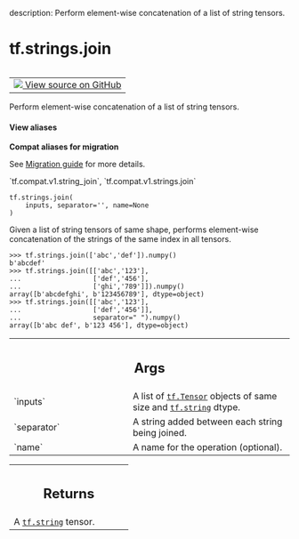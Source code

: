 description: Perform element-wise concatenation of a list of string tensors.

<div itemscope itemtype="http://developers.google.com/ReferenceObject">
<meta itemprop="name" content="tf.strings.join" />
<meta itemprop="path" content="Stable" />
</div>

# tf.strings.join

<!-- Insert buttons and diff -->

<table class="tfo-notebook-buttons tfo-api nocontent" align="left">
<td>
  <a target="_blank" href="https://github.com/tensorflow/tensorflow/blob/r2.2/tensorflow/python/ops/string_ops.py#L553-L582">
    <img src="https://www.tensorflow.org/images/GitHub-Mark-32px.png" />
    View source on GitHub
  </a>
</td>
</table>



Perform element-wise concatenation of a list of string tensors.

<section class="expandable">
  <h4 class="showalways">View aliases</h4>
  <p>
<b>Compat aliases for migration</b>
<p>See
<a href="https://www.tensorflow.org/guide/migrate">Migration guide</a> for
more details.</p>
<p>`tf.compat.v1.string_join`, `tf.compat.v1.strings.join`</p>
</p>
</section>

<pre class="devsite-click-to-copy prettyprint lang-py tfo-signature-link">
<code>tf.strings.join(
    inputs, separator='', name=None
)
</code></pre>



<!-- Placeholder for "Used in" -->

Given a list of string tensors of same shape, performs element-wise
concatenation of the strings of the same index in all tensors.


```
>>> tf.strings.join(['abc','def']).numpy()
b'abcdef'
>>> tf.strings.join([['abc','123'],
...                  ['def','456'],
...                  ['ghi','789']]).numpy()
array([b'abcdefghi', b'123456789'], dtype=object)
>>> tf.strings.join([['abc','123'],
...                  ['def','456']],
...                  separator=" ").numpy()
array([b'abc def', b'123 456'], dtype=object)
```

<!-- Tabular view -->
 <table class="responsive fixed orange">
<colgroup><col width="214px"><col></colgroup>
<tr><th colspan="2"><h2 class="add-link">Args</h2></th></tr>

<tr>
<td>
`inputs`
</td>
<td>
A list of <a href="../../tf/Tensor.md"><code>tf.Tensor</code></a> objects of same size and <a href="../../tf.md#string"><code>tf.string</code></a> dtype.
</td>
</tr><tr>
<td>
`separator`
</td>
<td>
A string added between each string being joined.
</td>
</tr><tr>
<td>
`name`
</td>
<td>
A name for the operation (optional).
</td>
</tr>
</table>



<!-- Tabular view -->
 <table class="responsive fixed orange">
<colgroup><col width="214px"><col></colgroup>
<tr><th colspan="2"><h2 class="add-link">Returns</h2></th></tr>
<tr class="alt">
<td colspan="2">
A <a href="../../tf.md#string"><code>tf.string</code></a> tensor.
</td>
</tr>

</table>

